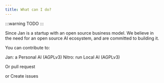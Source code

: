 ```yaml
---
title: What can I do?
---
```

:::warning
TODO
:::

Since Jan is a startup with an open source business model. We believe in the need for an open source AI ecosystem, and are committed to building it.

You can contribute to:

Jan: a Personal AI (AGPLv3)
Nitro: run Local AI (AGPLv3)

Or pull request

or Create issues


